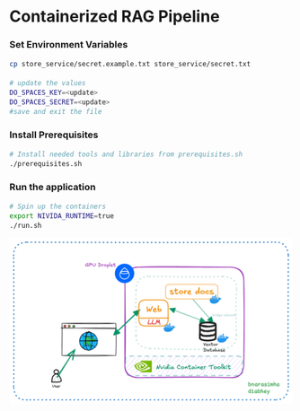 # Containerized RAG Pipeline

### Set Environment Variables

```bash
cp store_service/secret.example.txt store_service/secret.txt

# update the values
DO_SPACES_KEY=<update>
DO_SPACES_SECRET=<update> 
#save and exit the file
```

### Install Prerequisites
```bash
# Install needed tools and libraries from prerequisites.sh
./prerequisites.sh
```

### Run the application
```bash
# Spin up the containers
export NIVIDA_RUNTIME=true
./run.sh
```

![Alt text](./containerised-rag.png)